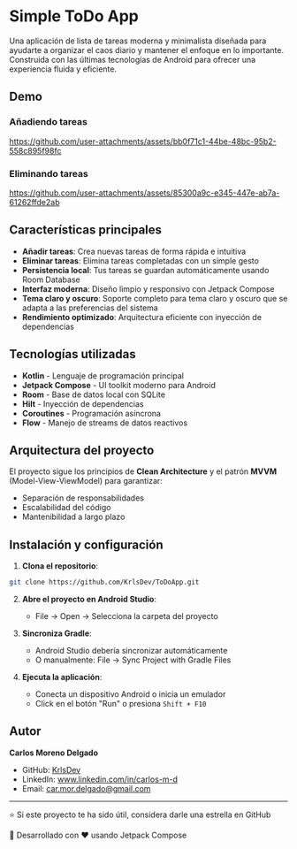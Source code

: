 

# Simple ToDo App

Una aplicación de lista de tareas moderna y minimalista diseñada para ayudarte a organizar el caos diario y mantener el enfoque en lo importante. Construida con las últimas tecnologías de Android para ofrecer una experiencia fluida y eficiente.

## Demo

### Añadiendo tareas

https://github.com/user-attachments/assets/bb0f71c1-44be-48bc-95b2-558c895f98fc

### Eliminando tareas

https://github.com/user-attachments/assets/85300a9c-e345-447e-ab7a-61262ffde2ab

##  Características principales

-  **Añadir tareas**: Crea nuevas tareas de forma rápida e intuitiva
-  **Eliminar tareas**: Elimina tareas completadas con un simple gesto
-  **Persistencia local**: Tus tareas se guardan automáticamente usando Room Database
-  **Interfaz moderna**: Diseño limpio y responsivo con Jetpack Compose
-  **Tema claro y oscuro**: Soporte completo para tema claro y oscuro que se adapta a las preferencias del sistema
-  **Rendimiento optimizado**: Arquitectura eficiente con inyección de dependencias

##  Tecnologías utilizadas

- **Kotlin** - Lenguaje de programación principal
- **Jetpack Compose** - UI toolkit moderno para Android
- **Room** - Base de datos local con SQLite
- **Hilt** - Inyección de dependencias
- **Coroutines** - Programación asíncrona
- **Flow** - Manejo de streams de datos reactivos

##  Arquitectura del proyecto

El proyecto sigue los principios de **Clean Architecture** y el patrón **MVVM** (Model-View-ViewModel) para garantizar:

-  Separación de responsabilidades
-  Escalabilidad del código
-  Mantenibilidad a largo plazo

## Instalación y configuración

1. **Clona el repositorio**:

```bash
git clone https://github.com/KrlsDev/ToDoApp.git
```

2. **Abre el proyecto en Android Studio**:
    
    - File → Open → Selecciona la carpeta del proyecto
3. **Sincroniza Gradle**:
    
    - Android Studio debería sincronizar automáticamente
    - O manualmente: File → Sync Project with Gradle Files
4. **Ejecuta la aplicación**:
    
    - Conecta un dispositivo Android o inicia un emulador
    - Click en el botón "Run" o presiona `Shift + F10`
## Autor

**Carlos Moreno Delgado**

- GitHub: [KrlsDev](https://github.com/KrlsDev)
- LinkedIn: www.linkedin.com/in/carlos-m-d
- Email: car.mor.delgado@gmail.com

---

⭐ Si este proyecto te ha sido útil, considera darle una estrella en GitHub

📱 Desarrollado con ❤️ usando Jetpack Compose

